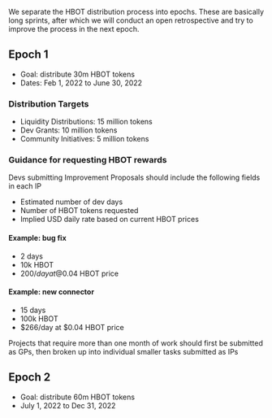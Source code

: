 
We separate the HBOT distribution process into epochs. These are basically long sprints, after which we will conduct an open retrospective and try to improve the process in the next epoch.

## Epoch 1

- Goal: distribute 30m HBOT tokens
- Dates: Feb 1, 2022 to June 30, 2022

### Distribution Targets

- Liquidity Distributions: 15 million tokens
- Dev Grants: 10 million tokens
- Community Initiatives: 5 million tokens

### Guidance for requesting HBOT rewards

Devs submitting Improvement Proposals should include the following fields in each IP

- Estimated number of dev days
- Number of HBOT tokens requested
- Implied USD daily rate based on current HBOT prices

#### Example: bug fix

- 2 days
- 10k HBOT
- $200/day at @$0.04 HBOT price

#### Example: new connector

- 15 days
- 100k HBOT
- $266/day at $0.04 HBOT price

Projects that require more than one month of work should first be submitted as GPs, then broken up into individual smaller tasks submitted as IPs

## Epoch 2

- Goal: distribute 60m HBOT tokens
- July 1, 2022 to Dec 31, 2022

